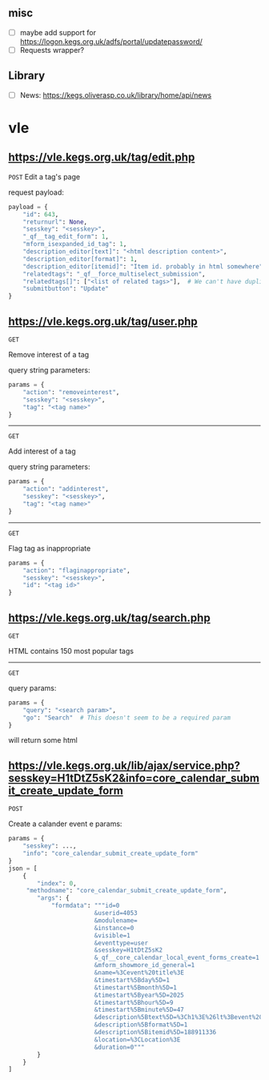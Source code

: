 ## misc

- [ ] maybe add support for https://logon.kegs.org.uk/adfs/portal/updatepassword/
- [ ] Requests wrapper?

## Library

- [ ] News: https://kegs.oliverasp.co.uk/library/home/api/news

# vle

## https://vle.kegs.org.uk/tag/edit.php

`POST`
Edit a tag's page

request payload:

```py
payload = {
    "id": 643,
    "returnurl": None,
    "sesskey": "<sesskey>",
    "_qf__tag_edit_form": 1,
    "mform_isexpanded_id_tag": 1,
    "description_editor[text]": "<html description content>",
    "description_editor[format]": 1,
    "description_editor[itemid]": "Item id. probably in html somewhere",
    "relatedtags": "_qf__force_multiselect_submission",
    "relatedtags[]": ["<list of related tags>"],  # We can't have duplicate dict keys
    "submitbutton": "Update"
}
```

## https://vle.kegs.org.uk/tag/user.php

`GET`

Remove interest of a tag

query string parameters:

```py
params = {
    "action": "removeinterest",
    "sesskey": "<sesskey>",
    "tag": "<tag name>"
}
```

---
`GET`

Add interest of a tag

query string parameters:

```py
params = {
    "action": "addinterest",
    "sesskey": "<sesskey>",
    "tag": "<tag name>"
}
```

---
`GET`

Flag tag as inappropriate

```py
params = {
    "action": "flaginappropriate",
    "sesskey": "<sesskey>",
    "id": "<tag id>"
}
```

## https://vle.kegs.org.uk/tag/search.php

`GET`

HTML contains 150 most popular tags

---
`GET`

query params:

```py
params = {
    "query": "<search param>",
    "go": "Search"  # This doesn't seem to be a required param
}
```

will return some html

## https://vle.kegs.org.uk/lib/ajax/service.php?sesskey=H1tDtZ5sK2&info=core_calendar_submit_create_update_form

`POST`

Create a calander event
e
params:
```py
params = {
    "sesskey": ...,
    "info": "core_calendar_submit_create_update_form"
}
json = [
    {
        "index": 0, 
     "methodname": "core_calendar_submit_create_update_form",
        "args": {
            "formdata": """id=0
                        &userid=4053
                        &modulename=
                        &instance=0
                        &visible=1
                        &eventtype=user
                        &sesskey=H1tDtZ5sK2
                        &_qf__core_calendar_local_event_forms_create=1
                        &mform_showmore_id_general=1
                        &name=%3Cevent%20title%3E
                        &timestart%5Bday%5D=1
                        &timestart%5Bmonth%5D=1
                        &timestart%5Byear%5D=2025
                        &timestart%5Bhour%5D=9
                        &timestart%5Bminute%5D=47
                        &description%5Btext%5D=%3Ch1%3E%26lt%3Bevent%20description%26gt%3B%3C%2Fh1%3E%0D%0A%3Cp%3E%3Cem%3E%26lt%3Bsample%20text%26gt%3B%3C%2Fem%3E%3C%2Fp%3E
                        &description%5Bformat%5D=1
                        &description%5Bitemid%5D=188911336
                        &location=%3CLocation%3E
                        &duration=0"""
        }
    }
]

```